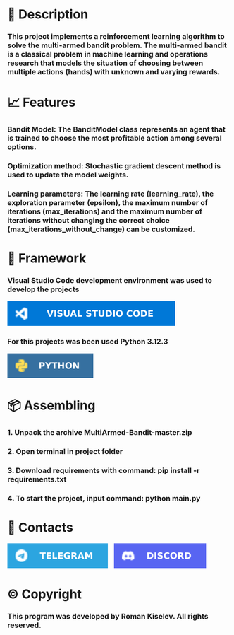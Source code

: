 <h1>📝 Description</h1>
<h3>This project implements a reinforcement learning algorithm to solve the multi-armed bandit problem. The multi-armed bandit is a classical problem in machine learning and operations research that models the situation of choosing between multiple actions (hands) with unknown and varying rewards.</h3>

<h1>📈 Features</h1>
<h3>Bandit Model: The BanditModel class represents an agent that is trained to choose the most profitable action among several options.</h3>
<h3>Optimization method: Stochastic gradient descent method is used to update the model weights.</h3>
<h3>Learning parameters: The learning rate (learning_rate), the exploration parameter (epsilon), the maximum number of iterations (max_iterations) and the maximum number of iterations without changing the correct choice (max_iterations_without_change) can be customized.</h3>

<h1>🔨 Framework</h1>
<p>
    <h3>Visual Studio Code development environment was used to develop the projects</h3>
    <a href="https://code.visualstudio.com/"><img src="https://github.com/Kise1ev/Kise1ev/blob/master/Icons/VSCode-Square.svg"/></a>
    <h3>For this projects was been used Python 3.12.3</h3>
    <a href="https://www.python.org/downloads/release/python-3123/"><img src="https://github.com/Kise1ev/Kise1ev/blob/master/Icons/Python-Square.svg"/></a>
</p>

<h1>📦 Assembling</h1>
<h3>1. Unpack the archive MultiArmed-Bandit-master.zip</h3>
<h3>2. Open terminal in project folder</h3>
<h3>3. Download requirements with command: pip install -r requirements.txt</h3>
<h3>4. To start the project, input command: python main.py</h3>

<h1>💬 Contacts</h1>
<p>
    <a href="https://t.me/kisxlka"><img src="https://github.com/Kise1ev/Kise1ev/blob/master/Icons/Telegram-Square.svg" style="margin-right: 10px;"/></a>
    <a href="https://discordapp.com/users/1013231151177023559"><img src="https://github.com/Kise1ev/Kise1ev/blob/master/Icons/Discord-Square.svg" style="margin-right: 10px;"/></a>
</p>

<h1>©️ Copyright</h1>
<h3>This program was developed by Roman Kiselev. All rights reserved.</h3>
